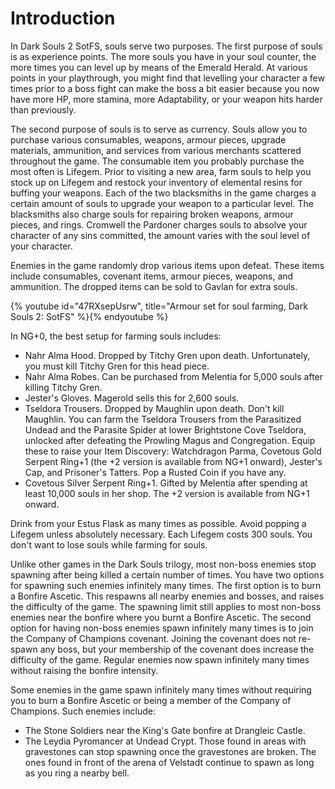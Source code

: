 # Introduction

In Dark Souls 2 SotFS, souls serve two purposes. The first purpose of souls is
as experience points. The more souls you have in your soul counter, the more
times you can level up by means of the Emerald Herald. At various points in your
playthrough, you might find that levelling your character a few times prior to a
boss fight can make the boss a bit easier because you now have more HP, more
stamina, more Adaptability, or your weapon hits harder than previously.

The second purpose of souls is to serve as currency. Souls allow you to purchase
various consumables, weapons, armour pieces, upgrade materials, ammunition, and
services from various merchants scattered throughout the game. The consumable
item you probably purchase the most often is Lifegem. Prior to visiting a new
area, farm souls to help you stock up on Lifegem and restock your inventory of
elemental resins for buffing your weapons. Each of the two blacksmiths in the
game charges a certain amount of souls to upgrade your weapon to a particular
level. The blacksmiths also charge souls for repairing broken weapons, armour
pieces, and rings. Cromwell the Pardoner charges souls to absolve your character
of any sins committed, the amount varies with the soul level of your character.

Enemies in the game randomly drop various items upon defeat. These items include
consumables, covenant items, armour pieces, weapons, and ammunition. The dropped
items can be sold to Gavlan for extra souls.

{% youtube id="47RXsepUsrw", title="Armour set for soul farming, Dark Souls 2: SotFS" %}{% endyoutube %}

In NG+0, the best setup for farming souls includes:

-   Nahr Alma Hood. Dropped by Titchy Gren upon death. Unfortunately, you must
    kill Titchy Gren for this head piece.
-   Nahr Alma Robes. Can be purchased from Melentia for 5,000 souls after
    killing Titchy Gren.
-   Jester's Gloves. Magerold sells this for 2,600 souls.
-   Tseldora Trousers. Dropped by Maughlin upon death. Don't kill Maughlin. You
    can farm the Tseldora Trousers from the Parasitized Undead and the Parasite
    Spider at lower Brightstone Cove Tseldora, unlocked after defeating the
    Prowling Magus and Congregation. Equip these to raise your Item Discovery:
    Watchdragon Parma, Covetous Gold Serpent Ring+1 (the +2 version is available
    from NG+1 onward), Jester's Cap, and Prisoner's Tatters. Pop a Rusted Coin
    if you have any.
-   Covetous Silver Serpent Ring+1. Gifted by Melentia after spending at least
    10,000 souls in her shop. The +2 version is available from NG+1 onward.

Drink from your Estus Flask as many times as possible. Avoid popping a Lifegem
unless absolutely necessary. Each Lifegem costs 300 souls. You don't want to
lose souls while farming for souls.

Unlike other games in the Dark Souls trilogy, most non-boss enemies stop
spawning after being killed a certain number of times. You have two options for
spawning such enemies infinitely many times. The first option is to burn a
Bonfire Ascetic. This respawns all nearby enemies and bosses, and raises the
difficulty of the game. The spawning limit still applies to most non-boss
enemies near the bonfire where you burnt a Bonfire Ascetic. The second option
for having non-boss enemies spawn infinitely many times is to join the Company
of Champions covenant. Joining the covenant does not re-spawn any boss, but your
membership of the covenant does increase the difficulty of the game. Regular
enemies now spawn infinitely many times without raising the bonfire intensity.

Some enemies in the game spawn infinitely many times without requiring you to
burn a Bonfire Ascetic or being a member of the Company of Champions. Such
enemies include:

-   The Stone Soldiers near the King's Gate bonfire at Drangleic Castle.
-   The Leydia Pyromancer at Undead Crypt. Those found in areas with gravestones
    can stop spawning once the gravestones are broken. The ones found in front
    of the arena of Velstadt continue to spawn as long as you ring a nearby
    bell.
